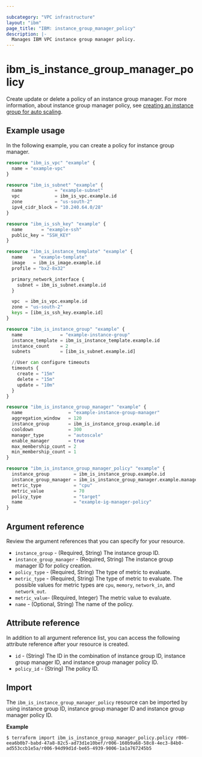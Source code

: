 ```yaml
---

subcategory: "VPC infrastructure"
layout: "ibm"
page_title: "IBM: instance_group_manager_policy"
description: |-
  Manages IBM VPC instance group manager policy.
---
```


# ibm_is_instance_group_manager_policy

Create update or delete a policy of an instance group manager. For more information, about instance group manager policy, see [creating an instance group for auto scaling](https://cloud.ibm.com/docs/vpc?topic=vpc-creating-auto-scale-instance-group).

## Example usage
In the following example, you can create a policy for instance group manager.

```terraform
resource "ibm_is_vpc" "example" {
  name = "example-vpc"
}

resource "ibm_is_subnet" "example" {
  name            = "example-subnet"
  vpc             = ibm_is_vpc.example.id
  zone            = "us-south-2"
  ipv4_cidr_block = "10.240.64.0/28"
}

resource "ibm_is_ssh_key" "example" {
  name       = "example-ssh"
  public_key = "SSH_KEY"
}

resource "ibm_is_instance_template" "example" {
  name    = "example-template"
  image   = ibm_is_image.example.id
  profile = "bx2-8x32"

  primary_network_interface {
    subnet = ibm_is_subnet.example.id
  }

  vpc  = ibm_is_vpc.example.id
  zone = "us-south-2"
  keys = [ibm_is_ssh_key.example.id]
}

resource "ibm_is_instance_group" "example" {
  name              = "example-instance-group"
  instance_template = ibm_is_instance_template.example.id
  instance_count    = 2
  subnets           = [ibm_is_subnet.example.id]

  //User can configure timeouts
  timeouts {
    create = "15m"
    delete = "15m"
    update = "10m"
  }
}

resource "ibm_is_instance_group_manager" "example" {
  name                 = "example-instance-group-manager"
  aggregation_window   = 120
  instance_group       = ibm_is_instance_group.example.id
  cooldown             = 300
  manager_type         = "autoscale"
  enable_manager       = true
  max_membership_count = 2
  min_membership_count = 1
}

resource "ibm_is_instance_group_manager_policy" "example" {
  instance_group         = ibm_is_instance_group.example.id
  instance_group_manager = ibm_is_instance_group_manager.example.manager_id
  metric_type            = "cpu"
  metric_value           = 70
  policy_type            = "target"
  name                   = "example-ig-manager-policy"
}

```

## Argument reference
Review the argument references that you can specify for your resource. 

- `instance_group` - (Required, String) The instance group ID.
- `instance_group_manager` - (Required, String) The instance group manager ID for policy creation.
- `policy_type` - (Required, String) The type of metric to evaluate.
- `metric_type` - (Required, String) The type of metric to evaluate. The possible values for metric types are `cpu`, `memory`, `network_in`, and `network_out`.
- `metric_value`- (Required, Integer) The metric value to evaluate.
- `name` - (Optional, String) The name of the policy.

## Attribute reference
In addition to all argument reference list, you can access the following attribute reference after your resource is created.

- `id` - (String) The ID in the combination of instance group ID, instance group manager ID, and instance group manager policy ID.
- `policy_id` - (String) The policy ID.

## Import
The `ibm_is_instance_group_manager_policy` resource can be imported by using instance group ID, instance group manager ID and instance group manager policy ID.

**Example**

```
$ terraform import ibm_is_instance_group_manager_policy.policy r006-eea6b0b7-babd-47a8-82c5-ad73d1e10bef/r006-160b9a68-58c8-4ec3-84b0-ad553ccb1e5a/r006-94d99d1d-be65-4939-9006-1a1a767245b5
```

